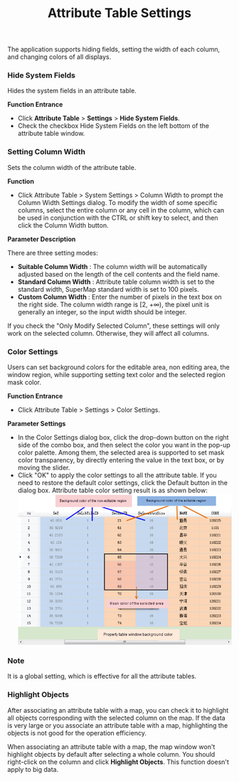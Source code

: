 ﻿---
id: ColumnWidthSetting
title: Attribute Table Settings
---
The application supports hiding fields, setting the width of each column, and changing colors of all displays.

### Hide System Fields

Hides the system fields in an attribute table.

**Function Entrance**

* Click **Attribute Table** > **Settings** > **Hide System Fields**.
* Check the checkbox Hide System Fields on the left bottom of the attribute table window.

### Setting Column Width

Sets the column width of the attribute table.

**Function**

* Click Attribute Table > System Settings > Column Width to prompt the Column Width Settings dialog. To modify the width of some specific columns, select the entire column or any cell in the column, which can be used in conjunction with the CTRL or shift key to select, and then click the Column Width button. 

**Parameter Description**

There are three setting modes:

* **Suitable Column Width** : The column width will be automatically adjusted based on the length of the cell contents and the field name. 
* **Standard Column Width** : Attribute table column width is set to the standard width, SuperMap standard width is set to 100 pixels.
* **Custom Column Width** : Enter the number of pixels in the text box on the right side. The column width range is [2, +∞), the pixel unit is generally an integer, so the input width should be integer. 

If you check the "Only Modify Selected Column", these settings will only work on the selected column. Otherwise, they will affect all columns.

### Color Settings

Users can set background colors for the editable area, non editing area, the window region, while supporting setting text color and the selected region mask color.

**Function Entrance**

* Click Attribute Table > Settings > Color Settings.

**Parameter Settings**

* In the Color Settings dialog box, click the drop-down button on the right side of the combo box, and then select the color you want in the pop-up color palette. Among them, the selected area is supported to set mask color transparency, by directly entering the value in the text box, or by moving the slider.
* Click "OK" to apply the color settings to all the attribute table. If you need to restore the default color settings, click the Default button in the dialog box. Attribute table color setting result is as shown below:
![](img/ColorSettingResult.png)


### Note

It is a global setting, which is effective for all the attribute tables.

### Highlight Objects

After associating an attribute table with a map, you can check it to highlight all objects corresponding with the selected column on the map. If the data is very large or you associate an attribute table with a map, highlighting the objects is not good for the operation efficiency.

When associating an attribute table with a map, the map window won't highlight objects by default after selecting a whole column. You should right-click on the column and click **Highlight Objects**. This function doesn't apply to big data.

